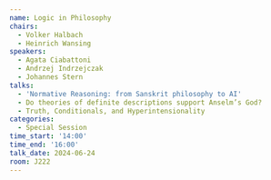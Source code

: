 ```yaml
---
name: Logic in Philosophy
chairs:
  - Volker Halbach
  - Heinrich Wansing
speakers:
  - Agata Ciabattoni
  - Andrzej Indrzejczak
  - Johannes Stern
talks:
  - 'Normative Reasoning: from Sanskrit philosophy to AI'
  - Do theories of definite descriptions support Anselm’s God?
  - Truth, Conditionals, and Hyperintensionality
categories:
  - Special Session
time_start: '14:00'
time_end: '16:00'
talk_date: 2024-06-24
room: J222
---
```

